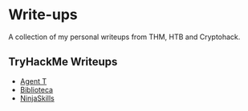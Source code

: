 # Write-ups

A collection of my personal writeups from THM, HTB and Cryptohack.

## TryHackMe Writeups

- [Agent T](/THM/agentt.md)
- [Biblioteca](/THM/biblioteca.md)
- [NinjaSkills](/THM/ninjaskillsthm.md)
